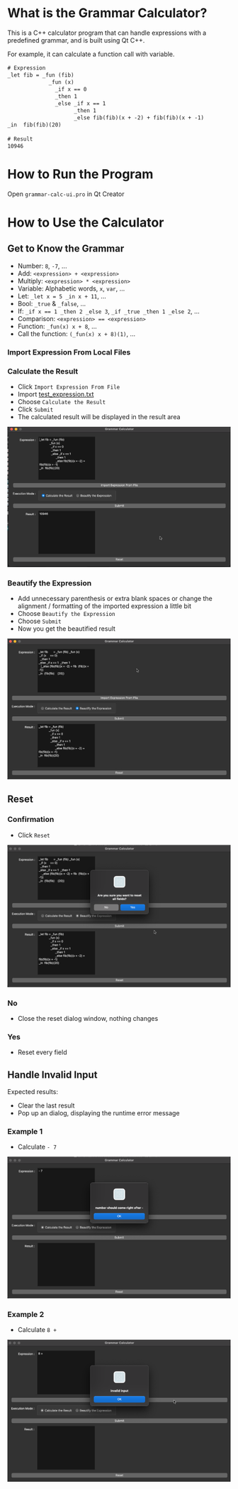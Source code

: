# What is the Grammar Calculator?

This is a C++ calculator program that can handle expressions with a predefined grammar, and is built using Qt C++. 


For example, it can calculate a function call with variable.
```text
# Expression
_let fib = _fun (fib)
             _fun (x)
               _if x == 0
               _then 1
               _else _if x == 1
                     _then 1
                     _else fib(fib)(x + -2) + fib(fib)(x + -1)
_in  fib(fib)(20)

# Result
10946
```

# How to Run the Program

Open `grammar-calc-ui.pro` in Qt Creator


# How to Use the Calculator

## Get to Know the Grammar

- Number: `8`, `-7`, ...
- Add: `<expression> + <expression>`
- Multiply: `<expression> * <expression>`
- Variable: Alphabetic words, `x`, `var`, ...
- Let: `_let x = 5 _in x + 11`, ...
- Bool: `_true` & `_false`, ...
- If: `_if x == 1 _then 2 _else 3`, `_if _true _then 1 _else 2`, ...
- Comparison: `<expression> == <expression>`
- Function: `_fun(x) x + 8`, ...
- Call the function: `(_fun(x) x + 8)(1)`, ...

### Import Expression From Local Files

### Calculate the Result

- Click `Import Expression From File`
- Import [test_expression.txt](test_expression.txt)
- Choose `Calculate the Result` 
- Click `Submit`
- The calculated result will be displayed in the result area

![](/screenshots/import.png)

### Beautify the Expression

- Add unnecessary parenthesis or extra blank spaces or change the alignment / formatting of the imported expression a little bit
- Choose `Beautify the Expression`
- Choose `Submit`
- Now you get the beautified result

![](screenshots/beautify.png)

## Reset

### Confirmation

- Click `Reset`

![](screenshots/reset.png)

### No

- Close the reset dialog window, nothing changes
  
### Yes

- Reset every field

## Handle Invalid Input

Expected results:
- Clear the last result
- Pop up an dialog, displaying the runtime error message

### Example 1

- Calculate `- 7`

![](screenshots/-%207.png)

### Example 2

- Calculate `8 +`

![](screenshots/8%20+.png)
